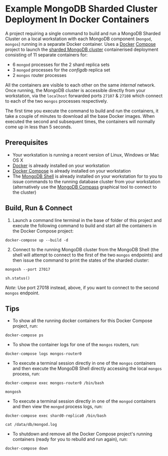 # Example MongoDB Sharded Cluster Deployment In Docker Containers

A project requiring a single command to build and run a MongoDB Sharded Cluster on a local workstation with each MongoDB component (`mongod`, `mongos`) running in a separate Docker container. Uses a [Docker](https://docs.docker.com/) [Compose](https://docs.docker.com/compose/overview/) project to launch the [sharded MongoDB cluster](https://docs.mongodb.com/manual/sharding/) containerised deployment consisting of 11 separate containers for:

  * 6 `mongod` processes for the 2 shard replica sets
  * 3 `mongod` processes for the _configdb_ replica set
  * 2 `mongos` router processes
  
All the containers are visible to each other on the same _internal_ network. Once running, the MongoDB cluster is accessible directly from your workstation, via the `localhost` forwarded ports `27107` & `27108` which connect to each of the two `mongos` processes respectively.

The first time you execute the command to build and run the containers, it take a couple of minutes to download all the base Docker images. When executed the second and subsequent times, the containers will normally come up in less than 5 seconds.


## Prerequisites

* Your workstation is running a recent version of Linux, Windows or Mac OS X
* [Docker](https://docs.docker.com/install/) is already installed on your workstation
* [Docker Compose](https://docs.docker.com/compose/install/) is already installed on your workstation
* The [MongoDB Shell](https://docs.mongodb.com/mongodb-shell/install/) is already installed on your workstation for to you to issue commands to the running database cluster from your workstation (alternatively use the [MongoDB Compass](https://docs.mongodb.com/compass/current/install/) graphical tool to connect to the cluster)


## Build, Run & Connect

1. Launch a command line terminal in the base of folder of this project and execute the following command to build and start all the containers in the Docker Compose project:

```
docker-compose up --build -d
```

2. Connect to the running MongoDB cluster from the MongoDB Shell (the shell will attempt to connect to the first of the two `mongos` endpoints) and then issue the command to print the states of the sharded cluster:

```
mongosh --port 27017
```

```
sh.status()
```

_Note_: Use port 27018 instead, above, if you want to connect to the second `mongos` endpoint.


## Tips

* To show all the running docker containers for this Docker Compose project, run:

```
docker-compose ps
```

* To show the container logs for one of the `mongos` routers, run:

```
docker-compose logs mongos-router0
```

* To execute a terminal session directly in one of the `mongos` containers and then execute the MongoDB Shell directly accessing the local `mongos` process, run:

```
docker-compose exec mongos-router0 /bin/bash
```

```
mongosh
```

* To execute a terminal session directly in one of the `mongod` containers and then view the `mongod` process logs, run:

```
docker-compose exec shard0-replica0 /bin/bash
```

```
cat /data/db/mongod.log
```

* To shutdown and remove all the Docker Compose project's running containers (ready for you to rebuild and run again), run:

```
docker-compose down
```
